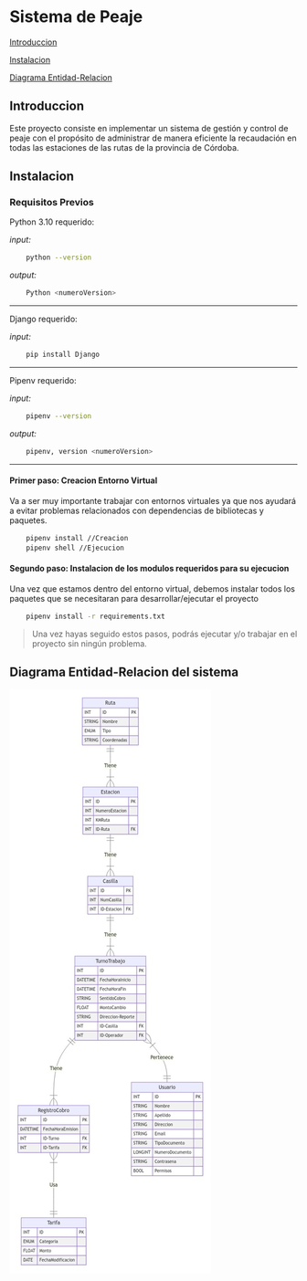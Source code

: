 # Sistema de Peaje

[Introduccion](#introduccion)

[Instalacion](#instalacion)

[Diagrama Entidad-Relacion](#diagrama-entidad-relacion-del-sistema)



## Introduccion
Este proyecto consiste en implementar un sistema de gestión y control de peaje con el propósito de administrar de manera eficiente la recaudación en todas las estaciones de las rutas de la provincia de Córdoba.


## Instalacion

### Requisitos Previos

Python 3.10 requerido:

*input:*
```bash
    python --version
```

*output:*
```bash
    Python <numeroVersion>
```
<hr>

Django requerido:

*input:*
```bash
    pip install Django
```
<hr>
Pipenv requerido:


*input:*
```bash
    pipenv --version
```

*output:*
```bash
    pipenv, version <numeroVersion>
```

<hr>

#### Primer paso: Creacion Entorno Virtual

Va a ser muy importante trabajar con entornos virtuales ya que nos ayudará a evitar problemas relacionados con dependencias de bibliotecas y paquetes.

```bash
    pipenv install //Creacion
    pipenv shell //Ejecucion
```

#### Segundo paso: Instalacion de los modulos requeridos para su ejecucion

Una vez que estamos dentro del entorno virtual, debemos instalar todos los paquetes que se necesitaran para desarrollar/ejecutar el proyecto

```bash
    pipenv install -r requirements.txt
```

>Una vez hayas seguido estos pasos, podrás ejecutar y/o trabajar en el proyecto sin ningún problema.

## Diagrama Entidad-Relacion del sistema
![Imagen Diagrama Entidad-Relacion](doc/ERDiagrama.jpeg)

